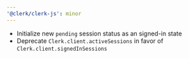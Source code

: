 ```yaml
---
'@clerk/clerk-js': minor
---
```


- Initialize new `pending` session status as an signed-in state
- Deprecate `Clerk.client.activeSessions` in favor of `Clerk.client.signedInSessions`
